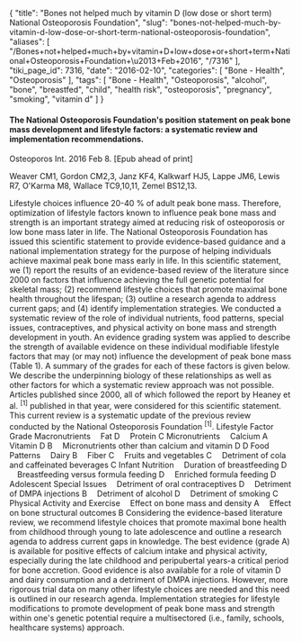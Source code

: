 {
    "title": "Bones not helped much by vitamin D (low dose or short term) National Osteoporosis Foundation",
    "slug": "bones-not-helped-much-by-vitamin-d-low-dose-or-short-term-national-osteoporosis-foundation",
    "aliases": [
        "/Bones+not+helped+much+by+vitamin+D+low+dose+or+short+term+National+Osteoporosis+Foundation+\u2013+Feb+2016",
        "/7316"
    ],
    "tiki_page_id": 7316,
    "date": "2016-02-10",
    "categories": [
        "Bone - Health",
        "Osteoporosis"
    ],
    "tags": [
        "Bone - Health",
        "Osteoporosis",
        "alcohol",
        "bone",
        "breastfed",
        "child",
        "health risk",
        "osteoporosis",
        "pregnancy",
        "smoking",
        "vitamin d"
    ]
}


#### The National Osteoporosis Foundation's position statement on peak bone mass development and lifestyle factors: a systematic review and implementation recommendations.

Osteoporos Int. 2016 Feb 8. <span>[Epub ahead of print]</span>

Weaver CM1, Gordon CM2,3, Janz KF4, Kalkwarf HJ5, Lappe JM6, Lewis R7, O'Karma M8, Wallace TC9,10,11, Zemel BS12,13.

Lifestyle choices influence 20-40 % of adult peak bone mass. Therefore, optimization of lifestyle factors known to influence peak bone mass and strength is an important strategy aimed at reducing risk of osteoporosis or low bone mass later in life. The National Osteoporosis Foundation has issued this scientific statement to provide evidence-based guidance and a national implementation strategy for the purpose of helping individuals achieve maximal peak bone mass early in life. In this scientific statement, we (1) report the results of an evidence-based review of the literature since 2000 on factors that influence achieving the full genetic potential for skeletal mass; (2) recommend lifestyle choices that promote maximal bone health throughout the lifespan; (3) outline a research agenda to address current gaps; and (4) identify implementation strategies. We conducted a systematic review of the role of individual nutrients, food patterns, special issues, contraceptives, and physical activity on bone mass and strength development in youth. An evidence grading system was applied to describe the strength of available evidence on these individual modifiable lifestyle factors that may (or may not) influence the development of peak bone mass (Table 1). A summary of the grades for each of these factors is given below. We describe the underpinning biology of these relationships as well as other factors for which a systematic review approach was not possible. Articles published since 2000, all of which followed the report by Heaney et al. <sup>[1]</sup> published in that year, were considered for this scientific statement. This current review is a systematic update of the previous review conducted by the National Osteoporosis Foundation <sup>[1]</sup>. Lifestyle Factor Grade Macronutrients  Fat D  Protein C Micronutrients  Calcium A  Vitamin D B  Micronutrients other than calcium and vitamin D D Food Patterns  Dairy B  Fiber C  Fruits and vegetables C  Detriment of cola and caffeinated beverages C Infant Nutrition  Duration of breastfeeding D  Breastfeeding versus formula feeding D  Enriched formula feeding D Adolescent Special Issues  Detriment of oral contraceptives D  Detriment of DMPA injections B  Detriment of alcohol D  Detriment of smoking C Physical Activity and Exercise  Effect on bone mass and density A  Effect on bone structural outcomes B Considering the evidence-based literature review, we recommend lifestyle choices that promote maximal bone health from childhood through young to late adolescence and outline a research agenda to address current gaps in knowledge. The best evidence (grade A) is available for positive effects of calcium intake and physical activity, especially during the late childhood and peripubertal years-a critical period for bone accretion. Good evidence is also available for a role of vitamin D and dairy consumption and a detriment of DMPA injections. However, more rigorous trial data on many other lifestyle choices are needed and this need is outlined in our research agenda. Implementation strategies for lifestyle modifications to promote development of peak bone mass and strength within one's genetic potential require a multisectored (i.e., family, schools, healthcare systems) approach.